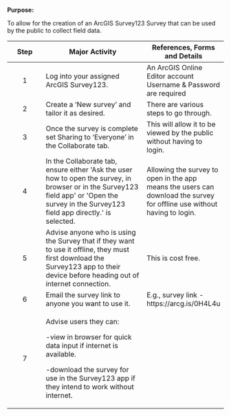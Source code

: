 **Purpose:**

To allow for the creation of an ArcGIS Survey123 Survey that can be used by the public to collect field data.

<table>
<colgroup>
<col style="width: 17%" />
<col style="width: 50%" />
<col style="width: 31%" />
</colgroup>
<thead>
<tr>
<th style="text-align: center;"><strong>Step</strong></th>
<th><strong>Major Activity</strong></th>
<th><strong>References, Forms and Details</strong></th>
</tr>
</thead>
<tbody>
<tr>
<td style="text-align: center;">1</td>
<td>Log into your assigned ArcGIS Survey123.</td>
<td>An ArcGIS Online Editor account Username &amp; Password are required</td>
</tr>
<tr>
<td style="text-align: center;">2</td>
<td>Create a ‘New survey’ and tailor it as desired.</td>
<td>There are various steps to go through.</td>
</tr>
<tr>
<td style="text-align: center;">3</td>
<td>Once the survey is complete set Sharing to ‘Everyone’ in the Collaborate tab.</td>
<td>This will allow it to be viewed by the public without having to login.</td>
</tr>
<tr>
<td style="text-align: center;">4</td>
<td>In the Collaborate tab, ensure either 'Ask the user how to open the survey, in browser or in the Survey123 field app' or 'Open the survey in the Survey123 field app directly.' is selected.</td>
<td>Allowing the survey to open in the app means the users can download the survey for offline use without having to login.</td>
</tr>
<tr>
<td style="text-align: center;">5</td>
<td>Advise anyone who is using the Survey that if they want to use it offline, they must first download the Survey123 app to their device before heading out of internet connection.</td>
<td>This is cost free.</td>
</tr>
<tr>
<td style="text-align: center;">6</td>
<td>Email the survey link to anyone you want to use it.</td>
<td>E.g., survey link - https://arcg.is/0H4L4u</td>
</tr>
<tr>
<td style="text-align: center;">7</td>
<td><p>Advise users they can:</p>
<p>-view in browser for quick data input if internet is available.</p>
<p>-download the survey for use in the Survey123 app if they intend to work without internet.</p></td>
<td></td>
</tr>
</tbody>
</table>
